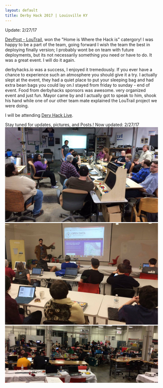 ```yaml
---
layout: default 
title: Derby Hack 2017 | Louisville KY
---
```

Update: 2/27/17

[DevPost - LouTrail](https://devpost.com/software/loutrail), won the "Home is Where the Hack is" catergory! I was happy to be a part of the team, going forward I wish the team the best in deploying finally version; I probably wont be on team with future deployments, but its not necessarily something you need or have to do.  It was a great event.  I will do it again.

derbyhacks.io was a success, I enjoyed it tremedously.  If you ever have a chance to experience such an atmosphere you should give it a try.  I actually slept at the event, they had a quiet place to put your sleeping bag and had extra bean bags you could lay on.I stayed from friday to sunday - end of event. Food from derbyhacks sponsors was awesome.  very organized event and just fun.  Mayor came by and I actually got to speak to him, shook his hand while one of our other team mate explained the LouTrail project we were doing.

I will be attending [Dery Hack Live](http://derbyhacks.io/live.html). 

Stay tuned for updates, pictures, and Posts.! Now updated: 2/27/17
![Team Mates: Amy](/images/amyShayDerbyHacks.jpg)
![Team Mates - Tiny Maddowx, Me-Errin, Joe ](/images/tiny-errinDerbyHacks.jpg)
![Michael Schnuerle @LouDataOfficer - Open Data Workshop](/images/derbyHacks.jpg)
